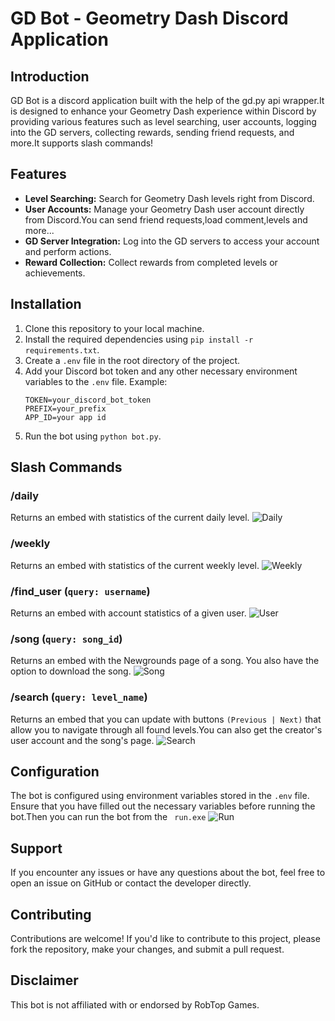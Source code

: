 #
# GD Bot - Geometry Dash Discord Application

## Introduction
GD Bot is a discord application built with the help of the gd.py api wrapper.It is designed to enhance your Geometry Dash experience within Discord by providing various features such as level searching, user accounts, logging into the GD servers, collecting rewards, sending friend requests, and more.It supports slash commands!

## Features
- **Level Searching:** Search for Geometry Dash levels right from Discord.
- **User Accounts:** Manage your Geometry Dash user account directly from Discord.You can send friend requests,load comment,levels and more...
- **GD Server Integration:** Log into the GD servers to access your account and perform actions.
- **Reward Collection:** Collect rewards from completed levels or achievements.

## Installation
1. Clone this repository to your local machine.
2. Install the required dependencies using `pip install -r requirements.txt`.
3. Create a `.env` file in the root directory of the project.
4. Add your Discord bot token and any other necessary environment variables to the `.env` file. Example:
   ```
   TOKEN=your_discord_bot_token
   PREFIX=your_prefix
   APP_ID=your app id
5. Run the bot using `python bot.py`.

## Slash Commands

### /daily
Returns an embed with statistics of the current daily level.
![Daily](Screenshots/daily.png)
### /weekly
Returns an embed with statistics of the current weekly level.
![Weekly](Screenshots/weekly.png)
### /find_user (`query: username`)
Returns an embed with account statistics of a given user.
![User](Screenshots/creator.png)
### /song (`query: song_id`)
Returns an embed with the Newgrounds page of a song. You also have the option to download the song.
![Song](Screenshots/song.png)
### /search (`query: level_name`)
Returns an embed that you can update with buttons `(Previous | Next)` that allow you to navigate through all found levels.You can also get the creator's user account and the song's page.
![Search](Screenshots/search.png)

## Configuration
The bot is configured using environment variables stored in the `.env` file. Ensure that you have filled out the necessary variables before running the bot.Then you can run the bot from the ` run.exe` 
![Run](Screenshots/run.png)

## Support
If you encounter any issues or have any questions about the bot, feel free to open an issue on GitHub or contact the developer directly.

## Contributing
Contributions are welcome! If you'd like to contribute to this project, please fork the repository, make your changes, and submit a pull request.

## Disclaimer
This bot is not affiliated with or endorsed by RobTop Games.


